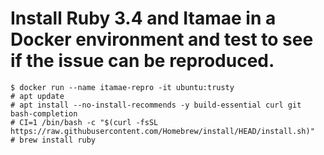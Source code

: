 # Install Ruby 3.4 and Itamae in a Docker environment and test to see if the issue can be reproduced.

```console
$ docker run --name itamae-repro -it ubuntu:trusty
# apt update
# apt install --no-install-recommends -y build-essential curl git bash-completion
# CI=1 /bin/bash -c "$(curl -fsSL https://raw.githubusercontent.com/Homebrew/install/HEAD/install.sh)"
# brew install ruby
```
